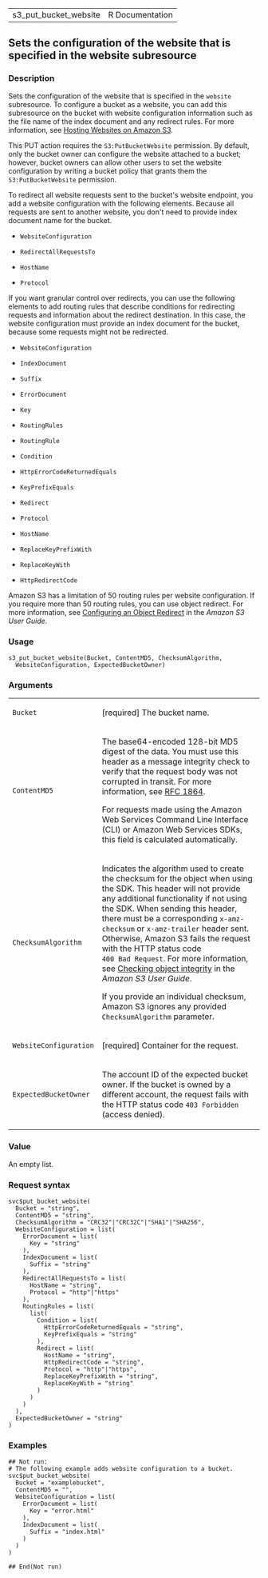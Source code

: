 <table style="width: 100%;">
<tbody>
<tr class="odd">
<td>s3_put_bucket_website</td>
<td style="text-align: right;">R Documentation</td>
</tr>
</tbody>
</table>

## Sets the configuration of the website that is specified in the website subresource

### Description

Sets the configuration of the website that is specified in the `website`
subresource. To configure a bucket as a website, you can add this
subresource on the bucket with website configuration information such as
the file name of the index document and any redirect rules. For more
information, see [Hosting Websites on Amazon
S3](https://docs.aws.amazon.com/AmazonS3/latest/userguide/WebsiteHosting.html).

This PUT action requires the `S3:PutBucketWebsite` permission. By
default, only the bucket owner can configure the website attached to a
bucket; however, bucket owners can allow other users to set the website
configuration by writing a bucket policy that grants them the
`S3:PutBucketWebsite` permission.

To redirect all website requests sent to the bucket's website endpoint,
you add a website configuration with the following elements. Because all
requests are sent to another website, you don't need to provide index
document name for the bucket.

-   `WebsiteConfiguration`

-   `RedirectAllRequestsTo`

-   `HostName`

-   `Protocol`

If you want granular control over redirects, you can use the following
elements to add routing rules that describe conditions for redirecting
requests and information about the redirect destination. In this case,
the website configuration must provide an index document for the bucket,
because some requests might not be redirected.

-   `WebsiteConfiguration`

-   `IndexDocument`

-   `Suffix`

-   `ErrorDocument`

-   `Key`

-   `RoutingRules`

-   `RoutingRule`

-   `Condition`

-   `HttpErrorCodeReturnedEquals`

-   `KeyPrefixEquals`

-   `Redirect`

-   `Protocol`

-   `HostName`

-   `ReplaceKeyPrefixWith`

-   `ReplaceKeyWith`

-   `HttpRedirectCode`

Amazon S3 has a limitation of 50 routing rules per website
configuration. If you require more than 50 routing rules, you can use
object redirect. For more information, see [Configuring an Object
Redirect](https://docs.aws.amazon.com/AmazonS3/latest/userguide/how-to-page-redirect.html)
in the *Amazon S3 User Guide*.

### Usage

    s3_put_bucket_website(Bucket, ContentMD5, ChecksumAlgorithm,
      WebsiteConfiguration, ExpectedBucketOwner)

### Arguments

<table>
<colgroup>
<col style="width: 35%" />
<col style="width: 65%" />
</colgroup>
<tbody>
<tr class="odd">
<td><code id="s3_put_bucket_website_:_Bucket">Bucket</code></td>
<td><p>[required] The bucket name.</p></td>
</tr>
<tr class="even">
<td><code id="s3_put_bucket_website_:_ContentMD5">ContentMD5</code></td>
<td><p>The base64-encoded 128-bit MD5 digest of the data. You must use
this header as a message integrity check to verify that the request body
was not corrupted in transit. For more information, see <a
href="https://www.ietf.org/rfc/rfc1864.txt">RFC 1864</a>.</p>
<p>For requests made using the Amazon Web Services Command Line
Interface (CLI) or Amazon Web Services SDKs, this field is calculated
automatically.</p></td>
</tr>
<tr class="odd">
<td><code
id="s3_put_bucket_website_:_ChecksumAlgorithm">ChecksumAlgorithm</code></td>
<td><p>Indicates the algorithm used to create the checksum for the
object when using the SDK. This header will not provide any additional
functionality if not using the SDK. When sending this header, there must
be a corresponding <code>x-amz-checksum</code> or
<code>x-amz-trailer</code> header sent. Otherwise, Amazon S3 fails the
request with the HTTP status code <code
style="white-space: pre;">⁠400 Bad Request⁠</code>. For more information,
see <a
href="https://docs.aws.amazon.com/AmazonS3/latest/userguide/checking-object-integrity.html">Checking
object integrity</a> in the <em>Amazon S3 User Guide</em>.</p>
<p>If you provide an individual checksum, Amazon S3 ignores any provided
<code>ChecksumAlgorithm</code> parameter.</p></td>
</tr>
<tr class="even">
<td><code
id="s3_put_bucket_website_:_WebsiteConfiguration">WebsiteConfiguration</code></td>
<td><p>[required] Container for the request.</p></td>
</tr>
<tr class="odd">
<td><code
id="s3_put_bucket_website_:_ExpectedBucketOwner">ExpectedBucketOwner</code></td>
<td><p>The account ID of the expected bucket owner. If the bucket is
owned by a different account, the request fails with the HTTP status
code <code style="white-space: pre;">⁠403 Forbidden⁠</code> (access
denied).</p></td>
</tr>
</tbody>
</table>

### Value

An empty list.

### Request syntax

    svc$put_bucket_website(
      Bucket = "string",
      ContentMD5 = "string",
      ChecksumAlgorithm = "CRC32"|"CRC32C"|"SHA1"|"SHA256",
      WebsiteConfiguration = list(
        ErrorDocument = list(
          Key = "string"
        ),
        IndexDocument = list(
          Suffix = "string"
        ),
        RedirectAllRequestsTo = list(
          HostName = "string",
          Protocol = "http"|"https"
        ),
        RoutingRules = list(
          list(
            Condition = list(
              HttpErrorCodeReturnedEquals = "string",
              KeyPrefixEquals = "string"
            ),
            Redirect = list(
              HostName = "string",
              HttpRedirectCode = "string",
              Protocol = "http"|"https",
              ReplaceKeyPrefixWith = "string",
              ReplaceKeyWith = "string"
            )
          )
        )
      ),
      ExpectedBucketOwner = "string"
    )

### Examples

    ## Not run: 
    # The following example adds website configuration to a bucket.
    svc$put_bucket_website(
      Bucket = "examplebucket",
      ContentMD5 = "",
      WebsiteConfiguration = list(
        ErrorDocument = list(
          Key = "error.html"
        ),
        IndexDocument = list(
          Suffix = "index.html"
        )
      )
    )

    ## End(Not run)
